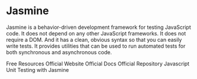 # Jasmine

Jasmine is a behavior-driven development framework for testing JavaScript code. It does not depend on any other JavaScript frameworks. It does not require a DOM. And it has a clean, obvious syntax so that you can easily write tests. It provides utilities that can be used to run automated tests for both synchronous and asynchronous code.

<ResourceGroupTitle>Free Resources</ResourceGroupTitle>
<BadgeLink colorScheme='blue' badgeText='Website' href='https://jasmine.github.io/'>Official Website</BadgeLink>
<BadgeLink colorScheme='blue' badgeText='Docs' href='https://jasmine.github.io/pages/docs_home.html'>Official Docs</BadgeLink>
<BadgeLink colorScheme='blue' badgeText='Official Rep' href='https://github.com/jasmine/jasmine'>Official Repository</BadgeLink>
<BadgeLink colorScheme='purple' badgeText='Watch' href='https://www.youtube.com/watch?v=rw4KlxKEENQ'>Javascript Unit Testing with Jasmine</BadgeLink>
